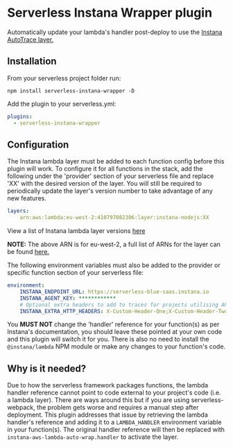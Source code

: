 # Serverless Instana Wrapper plugin

Automatically update your lambda's handler post-deploy to use the [Instana AutoTrace layer.](https://www.instana.com/docs/ecosystem/aws-lambda/nodejs/#instana-autotrace-setup)

## Installation

From your serverless project folder run:

`npm install serverless-instana-wrapper -D`

Add the plugin to your serverless.yml:

```yaml
plugins:
  - serverless-instana-wrapper
```

## Configuration

The Instana lambda layer must be added to each function config before this plugin will work. To configure it for all functions in the stack, add the following under the 'provider' section of your serverless file and replace 'XX' with the desired version of the layer. You will still be required to periodically update the layer's version number to take advantage of any new features.

```yaml
layers: 
    arn:aws:lambda:eu-west-2:410797082306:layer:instana-nodejs:XX
```

View a list of Instana lambda layer versions [here](https://www.ibm.com/docs/en/instana-observability/current?topic=kinesis-aws-lambda-native-tracing-nodejs#instana-lambda-layers)

**NOTE:** The above ARN is for eu-west-2, a full list of ARNs for the layer can be found [here.](https://www.instana.com/docs/ecosystem/aws-lambda/nodejs/#instana-lambda-layers)

The following environment variables must also be added to the provider or specific function section of your serverless file:

```yaml
environment:
    INSTANA_ENDPOINT_URL: https://serverless-blue-saas.instana.io
    INSTANA_AGENT_KEY: ************
    # Optional extra headers to add to traces for projects utilising API Gateway
    INSTANA_EXTRA_HTTP_HEADERS: X-Custom-Header-One;X-Custom-Header-Two
```

You **MUST NOT** change the 'handler' reference for your function(s) as per Instana's documentation, you should leave these pointed at your own code and this plugin will switch it for you. There is also no need to install the `@instana/lambda` NPM module or make any changes to your function's code.

## Why is it needed?

Due to how the serverless framework packages functions, the lambda handler reference cannot point to code external to your project's code (i.e. a lambda layer). There are ways around this but if you are using serverless-webpack, the problem gets worse and requires a manual step after deployment.
This plugin addresses that issue by retrieving the lambda handler's reference and adding it to a `LAMBDA_HANDLER` environment variable in your function(s). The original handler reference will then be replaced with `instana-aws-lambda-auto-wrap.handler` to activate the layer.
